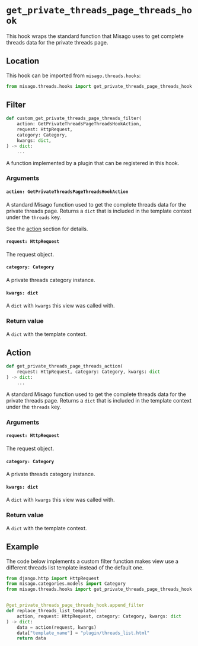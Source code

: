 # `get_private_threads_page_threads_hook`

This hook wraps the standard function that Misago uses to get complete threads data for the private threads page.


## Location

This hook can be imported from `misago.threads.hooks`:

```python
from misago.threads.hooks import get_private_threads_page_threads_hook
```


## Filter

```python
def custom_get_private_threads_page_threads_filter(
    action: GetPrivateThreadsPageThreadsHookAction,
    request: HttpRequest,
    category: Category,
    kwargs: dict,
) -> dict:
    ...
```

A function implemented by a plugin that can be registered in this hook.


### Arguments

#### `action: GetPrivateThreadsPageThreadsHookAction`

A standard Misago function used to get the complete threads data for the private threads page. Returns a `dict` that is included in the template context under the `threads` key.

See the [action](#action) section for details.


#### `request: HttpRequest`

The request object.


#### `category: Category`

A private threads category instance.


#### `kwargs: dict`

A `dict` with `kwargs` this view was called with.


### Return value

A `dict` with the template context.


## Action

```python
def get_private_threads_page_threads_action(
    request: HttpRequest, category: Category, kwargs: dict
) -> dict:
    ...
```

A standard Misago function used to get the complete threads data for the private threads page. Returns a `dict` that is included in the template context under the `threads` key.


### Arguments

#### `request: HttpRequest`

The request object.


#### `category: Category`

A private threads category instance.


#### `kwargs: dict`

A `dict` with `kwargs` this view was called with.


### Return value

A `dict` with the template context.


## Example

The code below implements a custom filter function makes view use a different threads list template instead of the default one.

```python
from django.http import HttpRequest
from misago.categories.models import Category
from misago.threads.hooks import get_private_threads_page_threads_hook


@get_private_threads_page_threads_hook.append_filter
def replace_threads_list_template(
    action, request: HttpRequest, category: Category, kwargs: dict
) -> dict:
    data = action(request, kwargs)
    data["template_name"] = "plugin/threads_list.html"
    return data
```